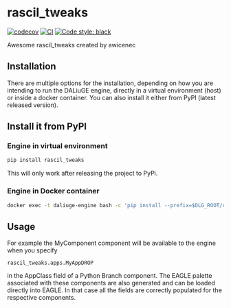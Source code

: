 # rascil_tweaks

[![codecov](https://codecov.io/gh/awicenec/rascil-tweaks/branch/main/graph/badge.svg?token=rascil-tweaks_token_here)](https://codecov.io/gh/awicenec/rascil-tweaks)
[![CI](https://github.com/awicenec/rascil-tweaks/actions/workflows/main.yml/badge.svg)](https://github.com/awicenec/rascil-tweaks/actions/workflows/main.yml)
[![Code style: black](https://img.shields.io/badge/code%20style-black-000000.svg)](https://github.com/psf/black)


Awesome rascil_tweaks created by awicenec

## Installation

There are multiple options for the installation, depending on how you are intending to run the DALiuGE engine, directly in a virtual environment (host) or inside a docker container. You can also install it either from PyPI (latest released version).

## Install it from PyPI

### Engine in virtual environment
```bash
pip install rascil_tweaks
```
This will only work after releasing the project to PyPi.
### Engine in Docker container
```bash
docker exec -t daliuge-engine bash -c 'pip install --prefix=$DLG_ROOT/code rascil_tweaks'
```
## Usage
For example the MyComponent component will be available to the engine when you specify 
```
rascil_tweaks.apps.MyAppDROP
```
in the AppClass field of a Python Branch component. The EAGLE palette associated with these components are also generated and can be loaded directly into EAGLE. In that case all the fields are correctly populated for the respective components.

